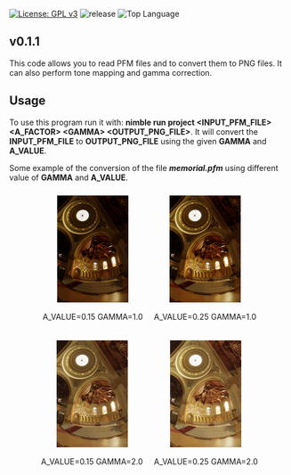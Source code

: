 
[![License: GPL v3](https://img.shields.io/badge/License-GPLv3-blue.svg)](https://www.gnu.org/licenses/gpl-3.0)
![release](https://img.shields.io/github/v/release/angela-bonato/RayTracingCourse)
![Top Language](https://img.shields.io/github/languages/top/angela-bonato/RayTracingCourse)

## v0.1.1

This code allows you to read PFM files and to convert them to PNG files. It can also perform tone mapping and gamma correction.

## Usage

To use this program run it with: **nimble run project \<INPUT_PFM_FILE\> \<A_FACTOR\> \<GAMMA\> \<OUTPUT_PNG_FILE\>**. It will convert the **INPUT_PFM_FILE** to **OUTPUT_PNG_FILE** using the given **GAMMA** and **A_VALUE**.

Some example of the conversion of the file ***memorial.pfm*** using different value of **GAMMA** and **A_VALUE**.

<!DOCTYPE html>
<html lang="it">
<head>
<meta charset="UTF-8">
<meta name="viewport" content="width=device-width, initial-scale=1.0">
<title>Allineamento di immagini e didascalie</title>
<style>
    .container {
        display: flex;
        flex-wrap: wrap;
        justify-content: center;
    }
    .image-box {
        margin: 10px;
        text-align: center;
    }
</style>
</head>
<body>

<div class="container">
    <div class="image-box">
        <img src="examples/memorial_1_0.15.png" alt="Immagine 1" width="128" height="192">
        <p>A_VALUE=0.15  GAMMA=1.0</p>
    </div>
    <div class="image-box">
        <img src="examples/memorial_1_0.25.png" alt="Immagine 2" width="128" height="192">
        <p>A_VALUE=0.25  GAMMA=1.0</p>
    </div>
    <div class="image-box">
        <img src="examples/memorial_2_0.15.png" alt="Immagine 3" width="128" height="192">
        <p>A_VALUE=0.15  GAMMA=2.0</p>
    </div>
    <div class="image-box">
        <img src="examples/memorial_2_0.25.png" alt="Immagine 3" width="128" height="192">
        <p>A_VALUE=0.25  GAMMA=2.0</p>
    </div>
</div>


</body>
</html>
